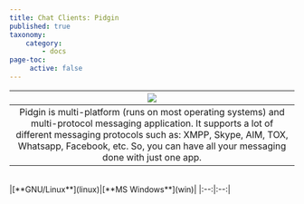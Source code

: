 ```yaml
---
title: Chat Clients: Pidgin
published: true
taxonomy:
    category:
        - docs
page-toc:
     active: false
---
```

|![](/start/icons/pidgin.png)|
|:--:|
|Pidgin is multi-platform (runs on most operating systems) and multi-protocol messaging application. It supports a lot of different messaging protocols such as: XMPP, Skype, AIM, TOX, Whatsapp, Facebook, etc. So, you can have all your messaging done with just one app.|
<br>
|[**GNU/Linux**](linux)|[**MS Windows**](win)|
|:--:|:--:|

